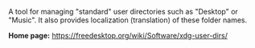 A tool for managing "standard" user directories such as "Desktop" or "Music". It also provides localization (translation) of these folder names.

**Home page:** <https://freedesktop.org/wiki/Software/xdg-user-dirs/>
